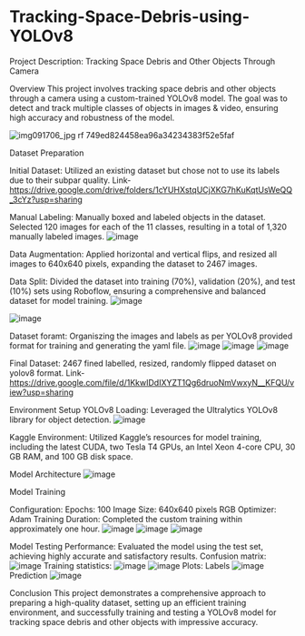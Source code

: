 # Tracking-Space-Debris-using-YOLOv8

Project Description: Tracking Space Debris and Other Objects Through Camera

Overview
This project involves tracking space debris and other objects through a camera using a custom-trained YOLOv8 model. The goal was to detect and track multiple classes of objects in images & video, ensuring high accuracy and robustness of the model.

![img091706_jpg rf 749ed824458ea96a34234383f52e5faf](https://github.com/ZakriaComputerEngineer/Tracking-Space-Debris-using-YOLOv8/assets/150436890/ac828cbf-1a3f-49c9-8144-7d365d46d458)


Dataset Preparation

Initial Dataset: Utilized an existing dataset but chose not to use its labels due to their subpar quality.
Link- https://drive.google.com/drive/folders/1cYUHXstqUCjXKG7hKuKqtUsWeQQ_3cYz?usp=sharing

Manual Labeling: Manually boxed and labeled objects in the dataset. Selected 120 images for each of the 11 classes, resulting in a total of 1,320 manually labeled images.
![image](https://github.com/ZakriaComputerEngineer/Tracking-Space-Debris-using-YOLOv8/assets/150436890/0927ff7b-b087-438c-9d46-9595bae88c26)

Data Augmentation: Applied horizontal and vertical flips, and resized all images to 640x640 pixels, expanding the dataset to 2467 images.

Data Split: Divided the dataset into training (70%), validation (20%), and test (10%) sets using Roboflow, ensuring a comprehensive and balanced dataset for model training.
![image](https://github.com/ZakriaComputerEngineer/Tracking-Space-Debris-using-YOLOv8/assets/150436890/44027909-91c4-49c4-ad9e-e071dbbdc9cc)

![image](https://github.com/ZakriaComputerEngineer/Tracking-Space-Debris-using-YOLOv8/assets/150436890/f750172b-364c-470d-b995-9a59b6827a61)

Dataset foramt: Organiszing the images and labels as per YOLOv8 provided format for training and generating the yaml file.
![image](https://github.com/ZakriaComputerEngineer/Tracking-Space-Debris-using-YOLOv8/assets/150436890/af0c5a66-2ddd-43d4-a11e-53a0a66be22b)
![image](https://github.com/ZakriaComputerEngineer/Tracking-Space-Debris-using-YOLOv8/assets/150436890/25a24b5d-276f-4aa4-92b7-87604b375940)
![image](https://github.com/ZakriaComputerEngineer/Tracking-Space-Debris-using-YOLOv8/assets/150436890/6799dc04-ca13-4276-af63-1da465071d27)

Final Dataset: 2467 fined labelled, resized, randomly flipped dataset on yolov8 format.
Link- https://drive.google.com/file/d/1KkwIDdIXYZT1Qg6druoNmVwxyN__KFQU/view?usp=sharing

Environment Setup
YOLOv8 Loading: Leveraged the Ultralytics YOLOv8 library for object detection.
![image](https://github.com/ZakriaComputerEngineer/Tracking-Space-Debris-using-YOLOv8/assets/150436890/331f21cf-09eb-400a-a81c-34c8ec024f53)

Kaggle Environment: Utilized Kaggle’s resources for model training, including the latest CUDA, two Tesla T4 GPUs, an Intel Xeon 4-core CPU, 30 GB RAM, and 100 GB disk space.

Model Architecture
![image](https://github.com/ZakriaComputerEngineer/Tracking-Space-Debris-using-YOLOv8/assets/150436890/678dfdc9-4ccd-4202-9764-52c93a91b254)

Model Training

Configuration:
Epochs: 100
Image Size: 640x640 pixels RGB
Optimizer: Adam
Training Duration: Completed the custom training within approximately one hour.
![image](https://github.com/ZakriaComputerEngineer/Tracking-Space-Debris-using-YOLOv8/assets/150436890/272cddd1-6b77-4360-bec2-6184c8cabffb)
![image](https://github.com/ZakriaComputerEngineer/Tracking-Space-Debris-using-YOLOv8/assets/150436890/0cfb8511-6137-49e5-bd87-ef2eeac431df)
![image](https://github.com/ZakriaComputerEngineer/Tracking-Space-Debris-using-YOLOv8/assets/150436890/0d819a21-a4aa-4628-94d9-a901aca9ef17)

Model Testing
Performance: Evaluated the model using the test set, achieving highly accurate and satisfactory results.
Confusion matrix: ![image](https://github.com/ZakriaComputerEngineer/Tracking-Space-Debris-using-YOLOv8/assets/150436890/05eb2450-91e1-42bc-bef6-6a79ab9b55ff)
Training statistics: ![image](https://github.com/ZakriaComputerEngineer/Tracking-Space-Debris-using-YOLOv8/assets/150436890/367996d1-1629-4514-b55f-9e67ea13749b)
![image](https://github.com/ZakriaComputerEngineer/Tracking-Space-Debris-using-YOLOv8/assets/150436890/9f7bf396-b6e3-417c-8f9e-333ef23f2fd9)
Plots: 
Labels
![image](https://github.com/ZakriaComputerEngineer/Tracking-Space-Debris-using-YOLOv8/assets/150436890/0842a33f-fb3d-45bd-ae3c-12fdeb6b302e)
Prediction
![image](https://github.com/ZakriaComputerEngineer/Tracking-Space-Debris-using-YOLOv8/assets/150436890/c61155bd-442c-482f-83b6-ef3a5132670b)

Conclusion
This project demonstrates a comprehensive approach to preparing a high-quality dataset, setting up an efficient training environment, and successfully training and testing a YOLOv8 model for tracking space debris and other objects with impressive accuracy.
